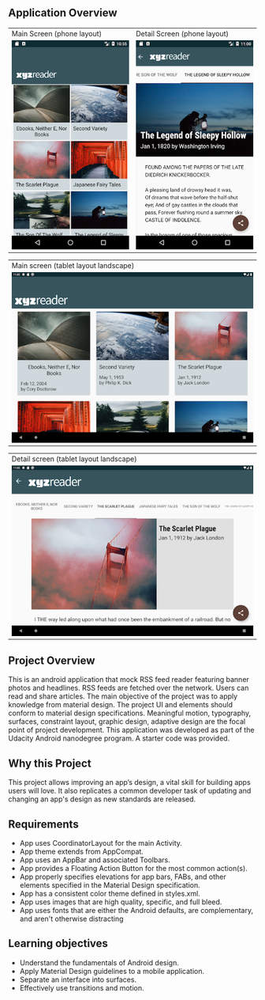 ## Application Overview

<table>
  <tr>
    <td>Main Screen (phone layout)</td>
     <td>Detail Screen (phone layout)</td>
  </tr>
  <tr>
    <td><img src="/screenshots/Screenshot_1593575716.png"></td>
    <td><img src="/screenshots/Screenshot_1593576047.png"></td>
   </tr>
 </table>

 <table>
 <tr>
 <td>Main screen (tablet layout landscape) </td>
 </tr>
 <tr>
 <td><img src="/screenshots/Screenshot_1593576167.png"> </td>
 </tr>
</table>

<table>
 <tr>
 <td>Detail screen (tablet layout landscape) </td>
 </tr>
 <tr>
 <td><img src="/screenshots/Screenshot_1593576179.png"> </td>
 </tr>
 </table>

## Project Overview

This is an android application that mock RSS feed reader 
featuring banner photos and headlines. RSS feeds are fetched 
over the network. Users can read and share articles. 
The main objective of the project was to apply knowledge 
from material design. The project UI and elements should conform
to material design specifications. Meaningful motion, 
typography, surfaces, constraint layout, graphic design, 
adaptive design are the focal point of project development. This application
 was developed as part of
the Udacity Android nanodegree program. A starter code was provided.

## Why this Project

This project allows improving an app’s design, a vital skill for 
building apps users will love. It also replicates a common developer task
 of updating and changing an app's design as new standards are released.

## Requirements

* App uses CoordinatorLayout for the main Activity. 
* App theme extends from AppCompat.
* App uses an AppBar and associated Toolbars.
* App provides a Floating Action Button for the most common action(s).
* App properly specifies elevations for app bars, FABs, and other
elements specified in the Material Design specification.
* App has a consistent color theme defined in styles.xml.
* App uses images that are high quality, specific, and full bleed.
* App uses fonts that are either the Android defaults, are complementary,
 and aren't otherwise distracting

## Learning objectives

* Understand the fundamentals of Android design.
* Apply Material Design guidelines to a mobile application.
* Separate an interface into surfaces.
* Effectively use transitions and motion.


